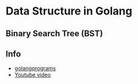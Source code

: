 # Data Structure in Golang

## Binary Search Tree (BST)

## Info
* [golangprograms](https://www.golangprograms.com/data-structure-and-algorithms/golang-program-to-implement-binary-tree.html)
* [Youtube video](https://www.youtube.com/watch?v=-oYitelECuQ)
